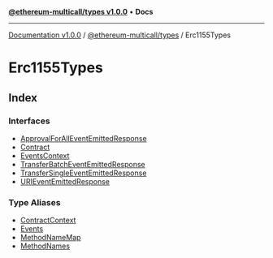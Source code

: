 [**@ethereum-multicall/types v1.0.0**](../../README.md) • **Docs**

***

[Documentation v1.0.0](../../../../packages.md) / [@ethereum-multicall/types](../../README.md) / Erc1155Types

# Erc1155Types

## Index

### Interfaces

- [ApprovalForAllEventEmittedResponse](interfaces/ApprovalForAllEventEmittedResponse.md)
- [Contract](interfaces/Contract.md)
- [EventsContext](interfaces/EventsContext.md)
- [TransferBatchEventEmittedResponse](interfaces/TransferBatchEventEmittedResponse.md)
- [TransferSingleEventEmittedResponse](interfaces/TransferSingleEventEmittedResponse.md)
- [URIEventEmittedResponse](interfaces/URIEventEmittedResponse.md)

### Type Aliases

- [ContractContext](type-aliases/ContractContext.md)
- [Events](type-aliases/Events.md)
- [MethodNameMap](type-aliases/MethodNameMap.md)
- [MethodNames](type-aliases/MethodNames.md)
